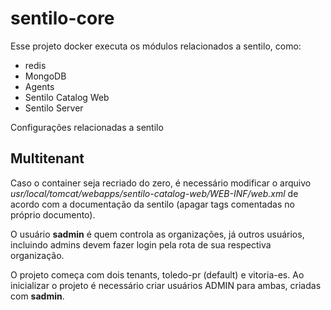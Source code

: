 # sentilo-core
Esse projeto docker executa os módulos relacionados a sentilo, como:
* redis
* MongoDB
* Agents 
* Sentilo Catalog Web
* Sentilo Server

Configurações relacionadas a sentilo 

## Multitenant 
Caso o container seja recriado do zero, é necessário modificar o arquivo
_usr/local/tomcat/webapps/sentilo-catalog-web/WEB-INF/web.xml_ de acordo com
a documentação da sentilo (apagar tags comentadas no próprio documento).

O usuário **sadmin** é quem controla as organizações, já outros usuários, incluindo admins
devem fazer login pela rota de sua respectiva organização.

O projeto começa com dois tenants, toledo-pr (default) e vitoria-es. Ao inicializar o projeto
é necessário criar usuários ADMIN para ambas, criadas com **sadmin**.